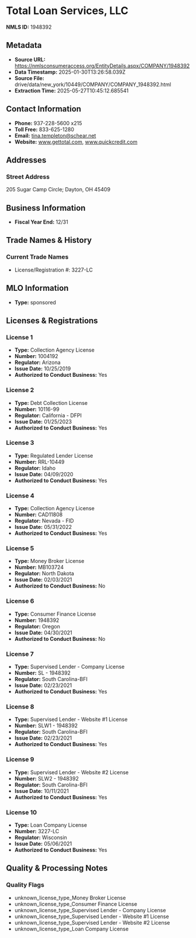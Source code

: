 # Total Loan Services, LLC

**NMLS ID:** 1948392

## Metadata
- **Source URL:** https://nmlsconsumeraccess.org/EntityDetails.aspx/COMPANY/1948392
- **Data Timestamp:** 2025-01-30T13:26:58.039Z
- **Source File:** drive/data/new_york/10449/COMPANY/COMPANY_1948392.html
- **Extraction Time:** 2025-05-27T10:45:12.685541

## Contact Information
- **Phone:** 937-228-5600 x215
- **Toll Free:** 833-625-1280
- **Email:** tina.templeton@schear.net
- **Website:** www.gettotal.com, www.quickcredit.com

## Addresses
### Street Address
205 Sugar Camp Circle; Dayton, OH 45409

## Business Information
- **Fiscal Year End:** 12/31

## Trade Names & History
### Current Trade Names
- License/Registration #: 3227-LC

## MLO Information
- **Type:** sponsored

## Licenses & Registrations

### License 1
- **Type:** Collection Agency License
- **Number:** 1004192
- **Regulator:** Arizona
- **Issue Date:** 10/25/2019
- **Authorized to Conduct Business:** Yes

### License 2
- **Type:** Debt Collection License
- **Number:** 10116-99
- **Regulator:** California - DFPI
- **Issue Date:** 01/25/2023
- **Authorized to Conduct Business:** Yes

### License 3
- **Type:** Regulated Lender License
- **Number:** RRL-10449
- **Regulator:** Idaho
- **Issue Date:** 04/09/2020
- **Authorized to Conduct Business:** Yes

### License 4
- **Type:** Collection Agency License
- **Number:** CAD11808
- **Regulator:** Nevada - FID
- **Issue Date:** 05/31/2022
- **Authorized to Conduct Business:** Yes

### License 5
- **Type:** Money Broker License
- **Number:** MB103724
- **Regulator:** North Dakota
- **Issue Date:** 02/03/2021
- **Authorized to Conduct Business:** No

### License 6
- **Type:** Consumer Finance License
- **Number:** 1948392
- **Regulator:** Oregon
- **Issue Date:** 04/30/2021
- **Authorized to Conduct Business:** No

### License 7
- **Type:** Supervised Lender - Company License
- **Number:** SL - 1948392
- **Regulator:** South Carolina-BFI
- **Issue Date:** 02/23/2021
- **Authorized to Conduct Business:** Yes

### License 8
- **Type:** Supervised Lender - Website #1 License
- **Number:** SLW1 - 1948392
- **Regulator:** South Carolina-BFI
- **Issue Date:** 02/23/2021
- **Authorized to Conduct Business:** Yes

### License 9
- **Type:** Supervised Lender - Website #2 License
- **Number:** SLW2 - 1948392
- **Regulator:** South Carolina-BFI
- **Issue Date:** 10/11/2021
- **Authorized to Conduct Business:** Yes

### License 10
- **Type:** Loan Company License
- **Number:** 3227-LC
- **Regulator:** Wisconsin
- **Issue Date:** 05/06/2021
- **Authorized to Conduct Business:** Yes

## Quality & Processing Notes
### Quality Flags
- unknown_license_type_Money Broker License
- unknown_license_type_Consumer Finance License
- unknown_license_type_Supervised Lender - Company License
- unknown_license_type_Supervised Lender - Website #1 License
- unknown_license_type_Supervised Lender - Website #2 License
- unknown_license_type_Loan Company License
